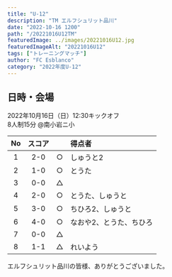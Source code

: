 ```yaml
---
title: "U-12"
description: "TM エルフシュリット品川"
date: "2022-10-16 1200"
path: "/20221016U12TM"
featuredImage: ../images/20221016U12.jpg
featuredImageAlt: "20221016U12"
tags: ["トレーニングマッチ"]
author: "FC Esblanco"
category: "2022年度U-12"
---
```


## 日時・会場

2022年10月16日（日）12:30キックオフ<br>
8人制15分
@南小岩ニ小

|No  | スコア |   | 得点者 |
|:--:|:-----:|:-:|:------|
| 1  | 2-0    |○ |しゅうと2|
| 2  | 1-0    |○ |とうた|
| 3  | 0-0    |△ ||
| 4  | 2-0    |○ |とうた、しゅうと|
| 5  | 3-0    |○ |ちひろ2、しゅうと|
| 6  | 4-0    |○ |なおや2、とうた、ちひろ|
| 7  | 0-0    |△ ||
| 8  | 1-1    |△ |れいよう|

エルフシュリット品川の皆様、ありがとうございました。